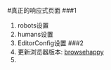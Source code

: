#真正的响应式页面
###1
1. robots设置
2. humans设置
3. EditorConfig设置
###2
1. 更新浏览器版本: [browsehappy](https://browsehappy.com/)
2. 
